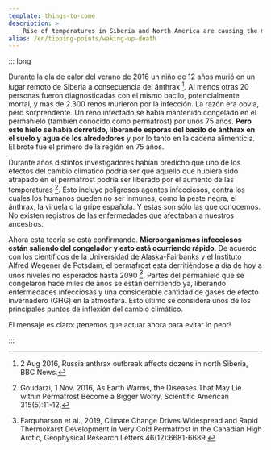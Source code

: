 ```yaml
---
template: things-to-come
description: >
    Rise of temperatures in Siberia and North America are causing the melting of frozen ground, the Permafrost, and releases long forgotten or unknown infectious microbes threatening our health: Plague, Anthrax, Smallpox, Spanish Flu…
alias: /en/tipping-points/waking-up-death
---
```


::: long

Durante la ola de calor del verano de 2016 un niño de 12 años murió en un lugar remoto de Siberia a consecuencia del ánthrax [^BBC2016]. Al menos otras 20 personas fueron diagnosticadas con el mismo bacilo, potencialmente mortal, y más de 2.300 renos murieron por la infección. La razón era obvia, pero sorprendente. Un reno infectado se había mantenido congelado en el permahielo (también conocido como permafrost) por unos 75 años. **Pero este hielo se había derretido, liberando esporas del bacilo de ánthrax en el suelo y agua de los alrededores** y por lo tanto en la cadena alimenticia. El brote fue el primero de la región en 75 años.

Durante años distintos investigadores habían predicho que uno de los efectos del cambio climático podría ser que aquello que hubiera sido atrapado en el permafrost podría ser liberado por el aumento de las temperaturas [^Goudarzi2016]. Esto incluye peligrosos agentes infecciosos, contra los cuales los humanos pueden no ser inmunes, como la peste negra, el ánthrax, la viruela o la gripe española. Y estas son sólo las que conocemos. No existen registros de las enfermedades que afectaban a nuestros ancestros.

Ahora esta teoría se está confirmando. **Microorganismos infecciosos están saliendo del congelador y esto está ocurriendo rápido**. De acuerdo con los científicos de la Universidad de Alaska-Fairbanks y el Instituto Alfred Wegener de Potsdam, el permafrost está derritiéndose a día de hoy a unos niveles no esperados hasta 2090 [^Farquharson2019]. Partes del permahielo que se congelaron hace miles de años se están derritiendo ya, liberando enfermedades infecciosas y una considerable cantidad de gases de efecto invernadero (GHG) en la atmósfera. Esto último se considera unos de los principales puntos de inflexión del cambio climático.

El mensaje es claro: ¡tenemos que actuar ahora para evitar lo peor!

<!-- ## References -->

[^BBC2016]: 2 Aug 2016, Russia anthrax outbreak affects dozens in north Siberia, BBC News.

[^Goudarzi2016]: Goudarzi, 1 Nov. 2016, As Earth Warms, the Diseases That May Lie within Permafrost Become a Bigger Worry, Scientific American 315(5):11-12.

[^Farquharson2019]: Farquharson et al., 2019, Climate Change Drives Widespread and Rapid Thermokarst Development in Very Cold Permafrost in the Canadian High Arctic, Geophysical Research Letters 46(12):6681-6689.

:::

